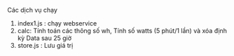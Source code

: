 Các dịch vụ chạy
1. index1.js : chạy webservice
2. calc: Tính toán các thông số wh, Tính số watts (5 phút/1 lần)
			và xóa định kỳ Data sau 25 giờ
3. store.js : Lưu giá trị 
